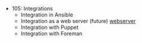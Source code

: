 * 105: Integrations
  - Integration in Ansible
  - Integration as a web server (future) [webserver](webserver.md)
  - Integration with Puppet
  - Integration with Foreman

